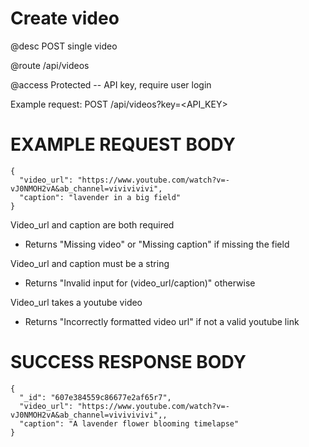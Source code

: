 # Create video
@desc POST single video

@route /api/videos

@access Protected -- API key, require user login

Example request: POST /api/videos?key=<API_KEY>

# EXAMPLE REQUEST BODY
```
{
  "video_url": "https://www.youtube.com/watch?v=-vJ0NMOH2vA&ab_channel=vivivivivi",
  "caption": "lavender in a big field"
}
```

Video_url and caption are both required
- Returns "Missing video" or "Missing caption" if missing the field

Video_url and caption must be a string
- Returns "Invalid input for (video_url/caption)" otherwise

Video_url takes a youtube video
- Returns "Incorrectly formatted video url" if not a valid youtube link

# SUCCESS RESPONSE BODY
```
{
  "_id": "607e384559c86677e2af65r7",
  "video_url": "https://www.youtube.com/watch?v=-vJ0NMOH2vA&ab_channel=vivivivivi",,
  "caption": "A lavender flower blooming timelapse"
}
```